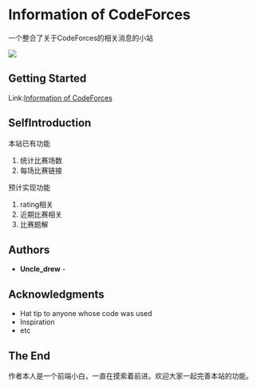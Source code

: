 # Information of CodeForces

一个整合了关于CodeForces的相关消息的小站

![](https://drew233.github.io/INFO-CF/assets/css/images/macbookpro13_front.png)


## Getting Started

Link:[Information of CodeForces](https://drew233.github.io/codeforces/)

## SelfIntroduction

本站已有功能
1. 统计比赛场数
2. 每场比赛链接

预计实现功能
1. rating相关
2. 近期比赛相关
3. 比赛题解


## Authors

* **Uncle_drew** -

## Acknowledgments

* Hat tip to anyone whose code was used
* Inspiration
* etc

## The End
作者本人是一个前端小白，一直在摸索着前进。欢迎大家一起完善本站的功能。

